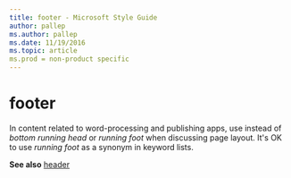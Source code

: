 ```yaml
---
title: footer - Microsoft Style Guide
author: pallep
ms.author: pallep
ms.date: 11/19/2016
ms.topic: article
ms.prod = non-product specific
---
```


# footer

In content related to word-processing and publishing apps, use instead of *bottom running head* or *running foot* when discussing page layout. It's OK to use *running foot* as a synonym in keyword lists.

**See also** [header](/style-guide/a-z-word-list-term-collections/h/header)
